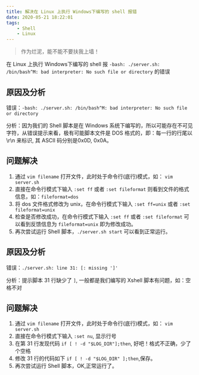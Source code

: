 ```yaml
---
title: 解决在 Linux 上执行 Windows下编写的 shell 报错
date: 2020-05-21 18:22:01
tags: 
    - Shell
    - Linux
---
```


> 作为烂泥，能不能不要扶我上墙！

在 Linux 上执行 Windows下编写的 shell 报 `-bash: ./server.sh: /bin/bash^M: bad interpreter: No such file or directory` 的错误

<!-- more -->

## 原因及分析

错误：`-bash: ./server.sh: /bin/bash^M: bad interpreter: No such file or directory`

分析：因为我们的 Shell 脚本是在 Windows 系统下编写的，所以可能存在不可见字符，从错误提示来看，极有可能脚本文件是 DOS 格式的，即：每一行的行尾以 \r\n 来标识, 其 ASCII 码分别是0x0D, 0x0A。

## 问题解决


1. 通过 `vim filename` 打开文件，此时处于命令行(底行)模式，如： `vim server.sh`
2. 直接在命令行模式下输入 `:set ff` 或者 `:set fileformat` 则看到文件的格式信息，如：`fileformat=dos`
3. 将 dos 文件格式修改为 unix，在命令行模式下输入 `:set ff=unix` 或者 `:set fileformat=unix`
4. 检查是否修改成功，在命令行模式下输入 `:set ff` 或者 `:set fileformat` 可以看到反馈信息为 `fileformat=unix` 即为修改成功。
5. 再次尝试运行 Shell 脚本，`./server.sh start` 可以看到正常运行。


## 原因及分析

错误：`./server.sh: line 31: [: missing ']'`

分析：提示脚本 31 行缺少了 `]`, 一般都是我们编写的 Xshell 脚本有问题，如：空格不对

## 问题解决

1. 通过 `vim filename` 打开文件，此时处于命令行(底行)模式，如： `vim server.sh`
2. 直接在命令行模式下输入 `:set nu`, 显示行号
3. 在第 31 行发现代码 `if [ ! -d "$LOG_DIR"];then`, 好吧！格式不正确，少了个空格 
4. 修改 31 行的代码如下 `if [ ! -d "$LOG_DIR" ];then`,保存。
5. 再次尝试运行 Shell 脚本，OK,正常运行了。


